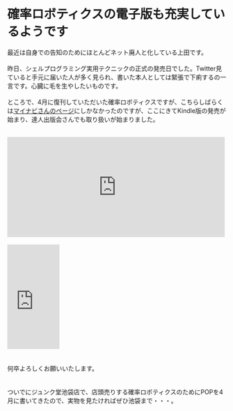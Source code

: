 # 確率ロボティクスの電子版も充実しているようです
最近は自身での告知のためにほとんどネット廃人と化している上田です。<br />
<br />
昨日、シェルプログラミング実用テクニックの正式の発売日でした。Twitter見ていると手元に届いた人が多く見られ、書いた本人としては緊張で下痢するの一言です。心臓に毛を生やしたいものです。<br />
<br />
ところで、4月に復刊していただいた確率ロボティクスですが、こちらしばらくは<a href="https://book.mynavi.jp/ec/products/detail/id=37337" target="_blank">マイナビさんのページ</a>にしかなかったのですが、ここにきてKindle版の発売が始まり、達人出版会さんでも取り扱いが始まりました。<br />
<br />
<iframe marginwidth="0" marginheight="0" src="http://b.hatena.ne.jp/entry.parts?url=http%3A%2F%2Ftatsu-zine.com%2Fbooks%2Fprobabilistic-robotics" scrolling="no" frameborder="0" height="230" width="500"><div class="hatena-bookmark-detail-info"><a href="http://tatsu-zine.com/books/probabilistic-robotics">確率ロボティクス【委託】 - 達人出版会</a><a href="http://b.hatena.ne.jp/entry/tatsu-zine.com/books/probabilistic-robotics">はてなブックマーク - 確率ロボティクス【委託】 - 達人出版会</a></div></iframe><br />
<br />
<iframe src="http://rcm-fe.amazon-adsystem.com/e/cm?lt1=_blank&bc1=000000&IS2=1&bg1=FFFFFF&fc1=000000&lc1=0000FF&t=ryuichiueda-22&o=9&p=8&l=as4&m=amazon&f=ifr&ref=ss_til&asins=B00X99MBY2" style="width:120px;height:240px;" scrolling="no" marginwidth="0" marginheight="0" frameborder="0"></iframe><br />
<br />
<br />
何卒よろしくお願いいたします。<br />
<br />
<br />
ついでにジュンク堂池袋店で、店頭売りする確率ロボティクスのためにPOPを4月に書いてきたので、実物を見たければぜひ池袋まで・・・。<br />
<br />

